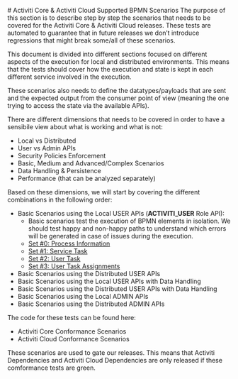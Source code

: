 # Activiti Core & Activiti Cloud Supported BPMN Scenarios
The purpose of this section is to describe step by step the scenarios that needs to be covered for the Activiti Core & Activiti Cloud releases. These tests are  automated to guarantee that in future releases we don’t introduce regressions that might break some/all of these scenarios. 

This document is divided into different sections focused on different aspects of the execution for local and distributed environments. This means that the tests should cover how the execution and state is kept in each different service involved in the execution. 

These scenarios also needs to define the datatypes/payloads that are sent and the expected output from the consumer point of view (meaning the one trying to access the state via the available APIs).
 
There are different dimensions that needs to be covered in order to have a sensibile view about what is working and what is not:
- Local vs Distributed
- User vs Admin APIs
- Security Policies Enforcement
- Basic, Medium and Advanced/Complex Scenarios
- Data Handling & Persistence
- Performance (that can be analyzed separately) 

Based on these dimensions, we will start by covering the different combinations in the following order:
- Basic Scenarios using the Local USER APIs (**ACTIVITI_USER** Role API): 
  - Basic scenarios test the execution of BPMN elements in isolation. We should test happy and non-happy paths to understand which errors will be generated in case of issues during the execution. 
  - [Set #0: Process Information](set-0-basic-process-information.md)
  - [Set #1: Service Task](set-1-basic-service-tasks.md)
  - [Set #2: User Task](set-2-basic-user-tasks.md)
  - [Set #3: User Task Assignments](set-3-basic-user-task-assignments.md)
- Basic Scenarios using the Distributed USER APIs
- Basic Scenarios using the Local USER APIs with Data Handling
- Basic Scenarios using the Distributed USER APIs with Data Handling
- Basic Scenarios using the Local ADMIN APIs
- Basic Scenarios using the Distributed ADMIN APIs

The code for these tests can be found here:
- Activiti Core Conformance Scenarios
- Activiti Cloud Conformance Scenarios

These scenarios are used to gate our releases. This means that Activiti Dependencies and Activiti Cloud Dependencies are only released if these comformance tests are green. 

